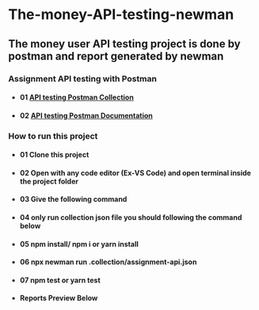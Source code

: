 # The-money-API-testing-newman

## The money user API testing project is done by postman and report generated by newman

### **Assignment API testing with Postman**

- #### 01 [API testing Postman Collection](https://www.getpostman.com/collections/4368ea8fe8fa38d5428e)

- #### 02 [API testing Postman Documentation](https://documenter.getpostman.com/view/21091753/UzBsHPa3)

### **How to run this project**

- #### 01 Clone this project

- #### 02 Open with any code editor (Ex-VS Code) and open terminal inside the project folder

- #### 03 Give the following command

- #### 04 only run collection json file you should following the command below

- #### 05 npm install/ npm i or yarn install

- #### 06 npx newman run .collection/assignment-api.json

- #### 07 npm test or yarn test

- #### **Reports Preview Below**
